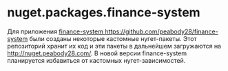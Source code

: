 # nuget.packages.finance-system
Для приложения [finance-system ](https://github.com/peabody28/finance-system)https://github.com/peabody28/finance-system были созданы некоторые кастомные нугет-пакеты.
Этот репозиторий хранит их код и эти пакеты в дальнейшем загружаются на http://nuget.peabody28.com/.
В новой версии finance-system планируется избавиться от кастомных нугет-зависимостей.
